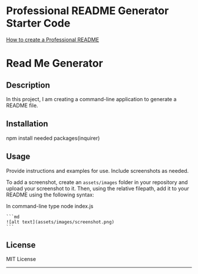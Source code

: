 # Professional README Generator Starter Code

[How to create a Professional README](https://coding-boot-camp.github.io/full-stack/github/professional-readme-guide)

# Read Me Generator

## Description

In this project, I am creating a command-line application to generate a README file.

## Installation

npm install needed packages(inquirer)


## Usage

Provide instructions and examples for use. Include screenshots as needed.

To add a screenshot, create an `assets/images` folder in your repository and upload your screenshot to it. Then, using the relative filepath, add it to your README using the following syntax:

In command-line type node index.js

    ```md
    ![alt text](assets/images/screenshot.png)
    ```

## License

MIT License

---

